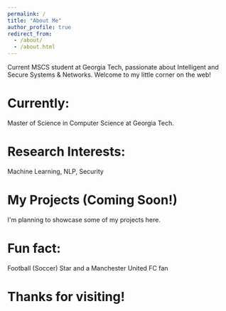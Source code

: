 ```yaml
---
permalink: /
title: "About Me"
author_profile: true
redirect_from: 
  - /about/
  - /about.html
---
```



Current MSCS student at Georgia Tech, passionate about Intelligent and Secure Systems & Networks. Welcome to my little corner on the web!

Currently:
======
Master of Science in Computer Science at Georgia Tech.

Research Interests:
======
Machine Learning, NLP, Security

My Projects (Coming Soon!)
======
I'm planning to showcase some of my projects here.  

Fun fact:
======
Football (Soccer) Star and a Manchester United FC fan
 
Thanks for visiting!
======
